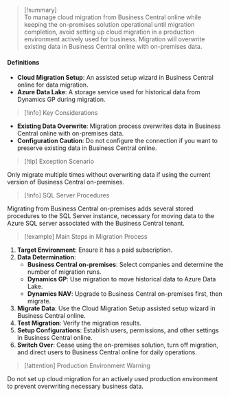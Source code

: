 >[!summary]  
To manage cloud migration from Business Central online while keeping the on-premises solution operational until migration completion, avoid setting up cloud migration in a production environment actively used for business. Migration will overwrite existing data in Business Central online with on-premises data.

#### Definitions
- **Cloud Migration Setup**: An assisted setup wizard in Business Central online for data migration.
- **Azure Data Lake**: A storage service used for historical data from Dynamics GP during migration.

>[!info] Key Considerations

- **Existing Data Overwrite**: Migration process overwrites data in Business Central online with on-premises data.
- **Configuration Caution**: Do not configure the connection if you want to preserve existing data in Business Central online.

>[!tip] Exception Scenario

Only migrate multiple times without overwriting data if using the current version of Business Central on-premises.

>[!info] SQL Server Procedures

Migrating from Business Central on-premises adds several stored procedures to the SQL Server instance, necessary for moving data to the Azure SQL server associated with the Business Central tenant.

>[!example] Main Steps in Migration Process

1. **Target Environment**: Ensure it has a paid subscription.
2. **Data Determination**:
    - **Business Central on-premises**: Select companies and determine the number of migration runs.
    - **Dynamics GP**: Use migration to move historical data to Azure Data Lake.
    - **Dynamics NAV**: Upgrade to Business Central on-premises first, then migrate.
3. **Migrate Data**: Use the Cloud Migration Setup assisted setup wizard in Business Central online.
4. **Test Migration**: Verify the migration results.
5. **Setup Configurations**: Establish users, permissions, and other settings in Business Central online.
6. **Switch Over**: Cease using the on-premises solution, turn off migration, and direct users to Business Central online for daily operations.

>[!attention] Production Environment Warning

Do not set up cloud migration for an actively used production environment to prevent overwriting necessary business data.